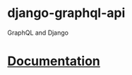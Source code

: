# django-graphql-api
GraphQL and Django

# [Documentation](https://documenter.getpostman.com/view/6949790/SVtbRkbz)

